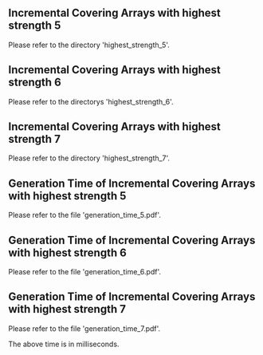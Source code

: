 Incremental Covering Arrays with highest strength 5
-------------------
Please refer to the directory 'highest_strength_5'.

Incremental Covering Arrays with highest strength 6
-------------------
Please refer to the directorys 'highest_strength_6'.

Incremental Covering Arrays with highest strength 7
-------------------
Please refer to the directory 'highest_strength_7'.

Generation Time of Incremental Covering Arrays with highest strength 5
-------------------
Please refer to the file 'generation_time_5.pdf'.

Generation Time of Incremental Covering Arrays with highest strength 6
-------------------
Please refer to the file 'generation_time_6.pdf'.

Generation Time of Incremental Covering Arrays with highest strength 7
-------------------
Please refer to the file 'generation_time_7.pdf'.

The above time is in milliseconds.
